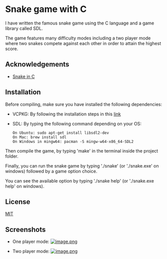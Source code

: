 
# Snake game with C

I have written the famous snake game using the C language and a game library called SDL.

The game features many difficulty modes including a two player mode where two snakes compete against each other in order to attain the highest score.

## Acknowledgements

 - [Snake in C](https://www.youtube.com/watch?v=v6vn3qG_rwU&list=PLYLjKimBhcxHOOgGdbDBokN96KBMZGzJx)



## Installation

Before compiling, make sure you have installed the following dependencies:

- VCPKG: By following the installation steps in this [link](https://vcpkg.io/en/getting-started.html)

- SDL: By typing the following command depending on your OS:

    ```
    On Ubuntu: sudo apt-get install libsdl2-dev
    On Mac: brew install sdl
    On Windows in mingw64: pacman -S mingw-w64-x86_64-SDL2
    ```

Then compile the game, by typing 'make' in the terminal inside the project folder.

Finally, you can run the snake game by typing './snake' (or './snake.exe' on windows) followed by a game option choice.  

You can see the available option by typing './snake help' (or './snake.exe help' on windows).
## License

[MIT](https://choosealicense.com/licenses/mit/)


## Screenshots

- One player mode:
    [![image.png](https://i.postimg.cc/0QW7wGfW/image.png)](https://postimg.cc/sQWBFhb7)

- Two player mode:
    [![image.png](https://i.postimg.cc/52SgtCZG/image.png)](https://postimg.cc/xXqMxcjy)
